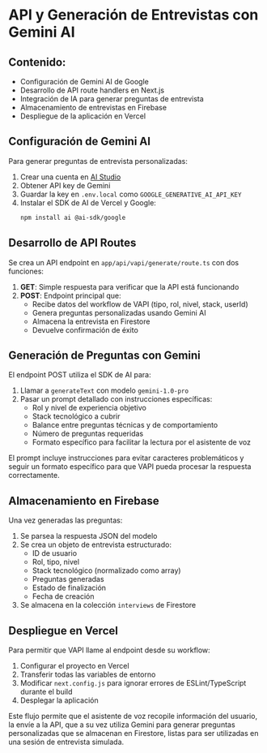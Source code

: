 # API y Generación de Entrevistas con Gemini AI

## Contenido:

- Configuración de Gemini AI de Google
- Desarrollo de API route handlers en Next.js
- Integración de IA para generar preguntas de entrevista
- Almacenamiento de entrevistas en Firebase
- Despliegue de la aplicación en Vercel

## Configuración de Gemini AI

Para generar preguntas de entrevista personalizadas:

1. Crear una cuenta en [AI Studio](https://aistudio.google.com)
2. Obtener API key de Gemini
3. Guardar la key en `.env.local` como `GOOGLE_GENERATIVE_AI_API_KEY`
4. Instalar el SDK de AI de Vercel y Google:
   ```bash
   npm install ai @ai-sdk/google
   ```

## Desarrollo de API Routes

Se crea un API endpoint en `app/api/vapi/generate/route.ts` con dos funciones:

1. **GET**: Simple respuesta para verificar que la API está funcionando
2. **POST**: Endpoint principal que:
   - Recibe datos del workflow de VAPI (tipo, rol, nivel, stack, userId)
   - Genera preguntas personalizadas usando Gemini AI
   - Almacena la entrevista en Firestore
   - Devuelve confirmación de éxito

## Generación de Preguntas con Gemini

El endpoint POST utiliza el SDK de AI para:

1. Llamar a `generateText` con modelo `gemini-1.0-pro`
2. Pasar un prompt detallado con instrucciones específicas:
   - Rol y nivel de experiencia objetivo
   - Stack tecnológico a cubrir
   - Balance entre preguntas técnicas y de comportamiento
   - Número de preguntas requeridas
   - Formato específico para facilitar la lectura por el asistente de voz

El prompt incluye instrucciones para evitar caracteres problemáticos y seguir un formato específico para que VAPI pueda procesar la respuesta correctamente.

## Almacenamiento en Firebase

Una vez generadas las preguntas:

1. Se parsea la respuesta JSON del modelo
2. Se crea un objeto de entrevista estructurado:
   - ID de usuario
   - Rol, tipo, nivel
   - Stack tecnológico (normalizado como array)
   - Preguntas generadas
   - Estado de finalización
   - Fecha de creación
3. Se almacena en la colección `interviews` de Firestore

## Despliegue en Vercel

Para permitir que VAPI llame al endpoint desde su workflow:

1. Configurar el proyecto en Vercel
2. Transferir todas las variables de entorno
3. Modificar `next.config.js` para ignorar errores de ESLint/TypeScript durante el build
4. Desplegar la aplicación

Este flujo permite que el asistente de voz recopile información del usuario, la envíe a la API, que a su vez utiliza Gemini para generar preguntas personalizadas que se almacenan en Firestore, listas para ser utilizadas en una sesión de entrevista simulada.
